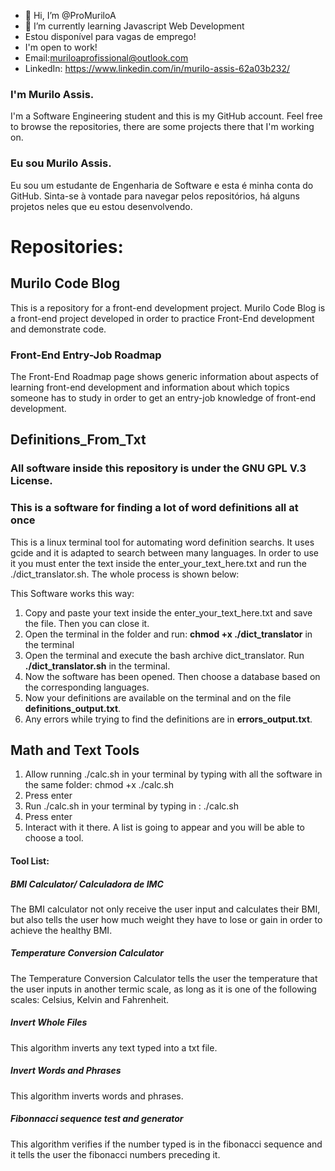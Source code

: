 - 👋 Hi, I’m @ProMuriloA
- 🌱 I’m currently learning Javascript Web Development
- Estou disponível para vagas de emprego!
- I'm open to work!
- Email:muriloaprofissional@outlook.com
- LinkedIn: https://www.linkedin.com/in/murilo-assis-62a03b232/
  
### I'm Murilo Assis.

I'm a Software Engineering student and this is my GitHub account. Feel free to browse the repositories, there are some projects there that I'm working on.

### Eu sou Murilo Assis.

Eu sou um estudante de Engenharia de Software e esta é minha conta do GitHub. Sinta-se à vontade para navegar pelos repositórios, há alguns projetos neles que eu estou desenvolvendo.

# Repositories:

## Murilo Code Blog
This is a repository for a front-end development project.
Murilo Code Blog is a front-end project developed in order to practice Front-End development and demonstrate code.
### Front-End Entry-Job Roadmap
The Front-End Roadmap page shows generic information about aspects of learning front-end development and information about which
topics someone has to study in order to get an entry-job knowledge of front-end development.

## Definitions_From_Txt

### All software inside this repository is under the GNU GPL V.3 License.

### This is a software for finding a lot of word definitions all at once
This is a linux terminal tool for automating word definition searchs. It uses gcide and it is adapted to search between many languages. In order to use it you must enter the text inside the enter_your_text_here.txt and run the ./dict_translator.sh. The whole process is shown below:

This Software works this way:

1. Copy and paste your text inside the enter_your_text_here.txt and save the file. Then you can close it.
2. Open the terminal in the folder and run: **chmod +x ./dict_translator** in the terminal
2. Open the terminal and execute the bash archive dict_translator. Run **./dict_translator.sh** in the terminal.
3. Now the software has been opened. Then choose a database based on the corresponding languages.
4. Now your definitions are available on the terminal and on the file **definitions_output.txt**.
5. Any errors while trying to find the definitions are in **errors_output.txt**.


## Math and Text Tools

1. Allow running ./calc.sh in your terminal by typing with all the software in the same folder:
chmod +x ./calc.sh
2. Press enter
3. Run ./calc.sh in your terminal by typing in :
   ./calc.sh
4. Press enter
5.  Interact with it there. A list is going to appear and you will be able to choose a tool.

#### Tool List:


##### BMI Calculator/ Calculadora de IMC

The BMI calculator not only receive the user input and calculates their BMI, but also tells the user how much weight they have to lose or gain in order to achieve the healthy BMI.

##### Temperature Conversion Calculator

The Temperature Conversion Calculator tells the user the temperature that the user inputs in another termic scale, as long as it is one of the following scales: Celsius, Kelvin and Fahrenheit.

##### Invert Whole Files

This algorithm inverts any text typed into a txt file.

##### Invert Words and Phrases

This algorithm inverts words and phrases.


##### Fibonnacci sequence test and generator

This algorithm verifies if the number typed is in the fibonacci sequence and it tells the user the fibonacci numbers preceding it.
   

<!---
ProMuriloA/ProMuriloA is a ✨ special ✨ repository because its `README.md` (this file) appears on your GitHub profile.
You can click the Preview link to take a look at your changes.
--->
